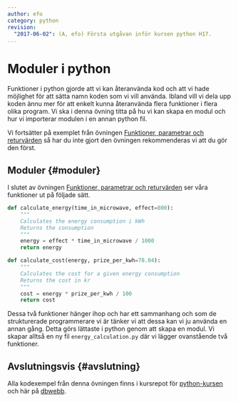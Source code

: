 ```yaml
---
author: efo
category: python
revision:
  "2017-06-02": (A, efo) Första utgåvan inför kursen python H17.
...
```

Moduler i python
==================================
Funktioner i python gjorde att vi kan återanvända kod och att vi hade möjlighet för att sätta namn koden som vi vill använda. Ibland vill vi dela upp koden ännu mer för att enkelt kunna återanvända flera funktioner i flera olika program. Vi ska i denna övning titta på hu vi kan skapa en modul och hur vi importerar modulen i en annan python fil.



<!--more-->



Vi fortsätter på exemplet från övningen [Funktioner, parametrar och returvärden](kunskap/funktioner-parametrar-och-returvarden) så har du inte gjort den övningen rekommenderas vi att du gör den först.



Moduler {#moduler}
--------------------------------------
I slutet av övningen [Funktioner, parametrar och returvärden](kunskap/funktioner-parametrar-och-returvarden) ser våra funktioner ut på följade sätt.

```python
def calculate_energy(time_in_microwave, effect=800):
    """
    Calculates the energy consumption i kWh
    Returns the consumption
    """
    energy = effect * time_in_microwave / 1000
    return energy

def calculate_cost(energy, prize_per_kwh=78.04):
    """
    Calculates the cost for a given energy consumption
    Returns the cost in kr
    """
    cost = energy * prize_per_kwh / 100
    return cost
```

Dessa två funktioner hänger ihop och har ett sammanhang och som de strukturerade programmerare vi är tänker vi att dessa kan vi ju använda en annan gång. Detta görs lättaste i python genom att skapa en modul. Vi skapar alltså en ny fil `energy_calculation.py` där vi lägger ovanstående två funktioner.




Avslutningsvis {#avslutning}
--------------------------------------


Alla kodexempel från denna övningen finns i kursrepot för [python-kursen](https://github.com/dbwebb-se/python/tree/master/example/functions) och här på [dbwebb](https://dbwebb.se/repo/python/example/functions).
